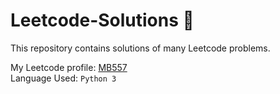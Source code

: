 # Leetcode-Solutions :dart:

This repository contains solutions of many Leetcode problems.

My Leetcode profile: [MB557](leetcode.com/mb557x/) <br>
Language Used: ```Python 3```
